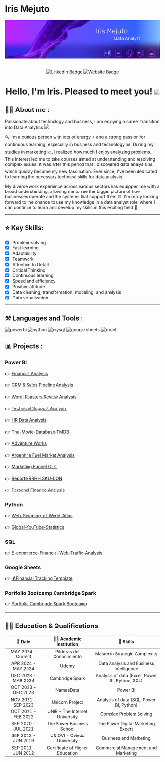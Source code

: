 # Iris Mejuto
<div id="header" align="center">
  <img decoding="async" src="https://github.com/IrisMejuto/IrisMejuto/blob/main/Git%20Hub%20Cover.png" width="800"/>
  
</div>

<div id="badges" align="center">
<img decoding="async" src="https://visitor-badge-reloaded.herokuapp.com/badge?page_id=irismejuto" alt=""/>
  
<p align="center">
  <!-- LinkedIn Badge -->
  <a href="https://www.linkedin.com/in/irismejutocrego/" style="text-decoration: none;">
    <img src="https://img.shields.io/badge/LinkedIn-0077B5?style=for-the-badge&logo=linkedin&logoColor=white" alt="LinkedIn Badge" style="margin-bottom: -4px;"/>
  </a>
  <!-- Website Badge -->
  <a href="https://www.irismejuto.com/" style="text-decoration: none;">
    <img src="https://img.shields.io/badge/Website-%2301605C?style=for-the-badge&logo=website&logoColor=white" alt="Website Badge" style="margin-bottom: -4px;"/>
  </a>
</p>

<h1>
  Hello, I'm Iris. Pleased to meet you!
  <img decoding="async" src="https://media.giphy.com/media/hvRJCLFzcasrR4ia7z/giphy.gif" width="30px"/>
</h1>


 <div id="header" align="left">

## :woman_technologist: About me :

Passionate about technology and business, I am enjoying a career transition into Data Analytics <img decoding="async" src="https://media.giphy.com/media/WUlplcMpOCEmTGBtBW/giphy.gif" width="30">

🔍 I'm a curious person with lots of energy ⚡ and a strong passion for continuous learning, especially in business and technology 📊. 
During my studies in marketing 📈, I realized how much I enjoy analyzing problems. This interest led me to take courses aimed at understanding and resolving complex issues. It was after this period that I discovered data analysis 📊, which quickly became my new fascination. Ever since, I've been dedicated to learning the necessary technical skills for data analysis.

My diverse work experience across various sectors has equipped me with a broad understanding, allowing me to see the bigger picture of how businesses operate and the systems that support them 🌐. I'm really looking forward to the chance to use my knowledge in a data analyst role, where I can continue to learn and develop my skills in this exciting field 💼


---

## ⭐ Key Skills:
- [x] Problem-solving 
- [x] Fast learning
- [x] Adaptability
- [x] Teamwork
- [x] Attention to Detail
- [x] Critical Thinking
- [x] Continuous learning
- [x] Speed and efficiency
- [x] Positive attitude
- [x] Data cleaning, transformation, modeling, and analysis
- [x] Data visualization

---

## ⚒️ Languages and Tools :

<div id="header" align="left">
  <img decoding="async" src="https://img.shields.io/badge/Power_BI-FFBE00?style=for-the-badge&logo=Power-BI&logoColor=white" alt="powerbi"/>
  <img decoding="async" src="https://img.shields.io/badge/Python-3776AB?style=for-the-badge&logo=python&logoColor=white" alt="python"/>
  <img decoding="async" src="https://img.shields.io/badge/MySQL-006EC0?style=for-the-badge&logo=mysql&logoColor=white" alt="mysql"/>
  <img decoding="async" src="https://img.shields.io/badge/Google_Sheets-00AC47?style=for-the-badge&logo=google-sheets&logoColor=white" alt="google sheets"/>
  <img decoding="async" src="https://img.shields.io/badge/Microsoft_Excel-217346?style=for-the-badge&logo=microsoft-excel&logoColor=white" alt="excel"/>
  
  
</div>



## 📊 Projects :


<h3 id="power-bi">Power BI</h3>

👉 [Financial Analysis](https://github.com/IrisMejuto/Financial-Analysis-/blob/main/README.md)

👉 [CRM & Sales Pipeline Analysis](https://github.com/IrisMejuto/CRM-and-Sales-Pipeline-Analysis)

👉 [Wordl Roasters Review Analysis](https://github.com/IrisMejuto/Wordl-Roasters-Review-Analysis/blob/main/README.md)

👉 [Technical Support Analysis](https://github.com/IrisMejuto/Technical-Support-Analysis/blob/main/README.md)

👉 [HR Data Analysis](https://github.com/IrisMejuto/HR-Data-Analysis/tree/main)

👉 [The-Movie-Database-TMDB](https://github.com/IrisMejuto/The-Movie-Database-TMDB/blob/main/README.md)

👉 [Adventure Works](https://github.com/Siri0cra/Adventure-Works)

👉 [Argentina Fuel Market Analysis](https://github.com/IrisMejuto/Argentina-Fuel-Market-Analysis.git)

👉 [Marketing Funnel Olist](https://github.com/IrisMejuto/Olist-Marketing-Funnel)

👉 [Reporte RRHH SKU-DON](https://github.com/IrisMejuto/Human-Resources-SKU-DON)

👉 [Personal Finance Analysis](https://github.com/IrisMejuto/Personal-Finance-Analysis/tree/main)














<h3 id="python">Python</h3>

👉 [Web-Scraping-of-World-Atlas](https://github.com/IrisMejuto/Web-Scraping-of-World-Atlas/blob/main/README.md)

👉 [Global-YouTube-Statistics](https://github.com/IrisMejuto/Global-YouTube-Statistics/tree/main)

<h3 id="google-sheets">SQL</h3>

👉 [E-commerce-Financial-Web-Traffic-Analysis](https://github.com/IrisMejuto/E-commerce-Financial-Web-Traffic-Analysis)

<h3 id="google-sheets">Google Sheets</h3>

👉 [💰Financial Tracking Template](https://github.com/IrisMejuto/-Financial-Tracking-)


<h3 id="microsoft-excel">Portfolio Bootcamp Cambridge Spark</h3>
 
👉 [Portfolio Cambrigde Spark Bootcamp](https://github.com/IrisMejuto/Portfolio-Cambridge-Spark-Bootcamp/blob/main/PDF/Portfolio%20Iris%20Mejuto%20.pdf)

---

## 👨‍🎓 Education & Qualifications

| 📅 Date                | 👨‍🎓 Academic institution             | 🚀 Skills
|  :---:  |  :---:   | :---:  | 
| MAY 2024 - Current  | Pildoras del Conocimiento        | Master in Strategic Complexity
| APR 2024 - MAY 2024 | Udemy                            | Data Analysis and Business Intelligence |
| DEC 2023 - MAR 2024 | Cambridge Spark                  | Analysis of data (Excel, Power BI, Python, SQL) |
| OCT 2023 - DEC 2023 | NamasData                        | Power BI |
| NOV 2021 - SEP 2023 | Unicorn Project                  | Analysis of data (SQL, Power BI, Python) |
| OCT 2021 - FEB 2022 | UNIR - The Internet University   | Complex Problem Solving |
| SEP 2020 - JUL 2021 | The Power Business School        | The Power Digital Marketing Expert |
| SEP 2012 - JUN 2019 | UNIOVI - Oviedo University       | Business and Marketing |
| SEP 2011 - JUN 2012 | Certificate of Higher Education  |Commercial Management and Marketing |
